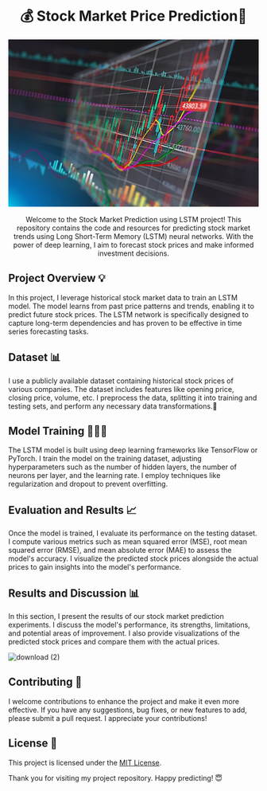 <h1 align="center">💰 Stock Market Price Prediction💸</h1>

<p align="center">
  <img src="image.jpg" alt="Stock Market Prediction" />
</p>

<p align="center">
  Welcome to the Stock Market Prediction using LSTM project! This repository contains the code and resources for predicting stock market trends using Long Short-Term Memory (LSTM) neural networks. With the power of deep learning, I aim to forecast stock prices and make informed investment decisions.
</p>

## Project Overview 💡
In this project, I leverage historical stock market data to train an LSTM model. The model learns from past price patterns and trends, enabling it to predict future stock prices. The LSTM network is specifically designed to capture long-term dependencies and has proven to be effective in time series forecasting tasks.

## Dataset 📊
I use a publicly available dataset containing historical stock prices of various companies. The dataset includes features like opening price, closing price, volume, etc. I preprocess the data, splitting it into training and testing sets, and perform any necessary data transformations.🫡

## Model Training 🧑🏻‍💻
The LSTM model is built using deep learning frameworks like TensorFlow or PyTorch. I train the model on the training dataset, adjusting hyperparameters such as the number of hidden layers, the number of neurons per layer, and the learning rate. I employ techniques like regularization and dropout to prevent overfitting.

## Evaluation and Results 📈
Once the model is trained, I evaluate its performance on the testing dataset. I compute various metrics such as mean squared error (MSE), root mean squared error (RMSE), and mean absolute error (MAE) to assess the model's accuracy. I visualize the predicted stock prices alongside the actual prices to gain insights into the model's performance.

## Results and Discussion 📊
In this section, I present the results of our stock market prediction experiments. I discuss the model's performance, its strengths, limitations, and potential areas of improvement. I also provide visualizations of the predicted stock prices and compare them with the actual prices.

![download (2)](https://github.com/user-attachments/assets/760eacdd-380a-403b-8bf2-8a1497712720)


## Contributing 🤝
I welcome contributions to enhance the project and make it even more effective. If you have any suggestions, bug fixes, or new features to add, please submit a pull request. I appreciate your contributions!

## License 🔐
This project is licensed under the [MIT License](LICENSE).

Thank you for visiting my project repository. Happy predicting! 😇
